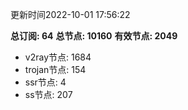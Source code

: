 更新时间2022-10-01 17:56:22

**总订阅: 64**
**总节点: 10160**
**有效节点: 2049**
- v2ray节点: 1684
- trojan节点: 154
- ssr节点: 4
- ss节点: 207
